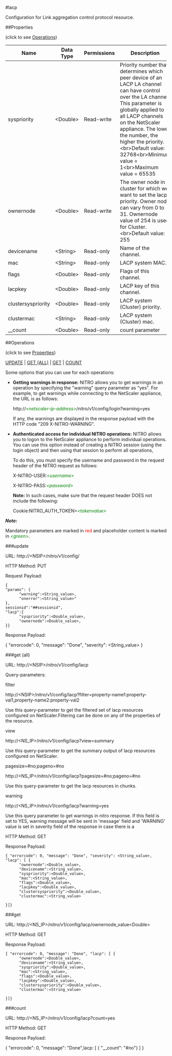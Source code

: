 #lacp

Configuration for Link aggregation control protocol resource.


##Properties 
<span>(click to see [Operations](#operations))</span>


<table><thead><tr><th>Name</th><th> Data Type</th><th> Permissions</th><th>Description</th></tr></thead><tbody><tr><td>syspriority</td><td>&lt;Double></td><td>Read-write</td><td>Priority number that determines which peer device of an LACP LA channel can have control over the LA channel. This parameter is globally applied to all LACP channels on the NetScaler appliance. The lower the number, the higher the priority.&lt;br>Default value: 32768&lt;br>Minimum value = 1&lt;br>Maximum value = 65535</td><tr><tr><td>ownernode</td><td>&lt;Double></td><td>Read-write</td><td>The owner node in a cluster for which we want to set the lacp priority. Owner node can vary from 0 to 31. Ownernode value of 254 is used for Cluster.&lt;br>Default value: 255</td><tr><tr><td>devicename</td><td>&lt;String></td><td>Read-only</td><td>Name of the channel.</td><tr><tr><td>mac</td><td>&lt;String></td><td>Read-only</td><td>LACP system MAC.</td><tr><tr><td>flags</td><td>&lt;Double></td><td>Read-only</td><td>Flags of this channel.</td><tr><tr><td>lacpkey</td><td>&lt;Double></td><td>Read-only</td><td>LACP key of this channel.</td><tr><tr><td>clustersyspriority</td><td>&lt;Double></td><td>Read-only</td><td>LACP system (Cluster) priority.</td><tr><tr><td>clustermac</td><td>&lt;String></td><td>Read-only</td><td>LACP system (Cluster) mac.</td><tr><tr><td>__count</td><td>&lt;Double></td><td>Read-only</td><td>count parameter</td><tr></tbody></table>
##Operations 
<span>(click to see [Properties](#properties))</span>


[UPDATE](#update) | [GET (ALL)](#get-(all)) | [GET](#get) | [COUNT](#count)


Some options that you can use for each operations:
<ul><li><p><b>Getting warnings in response:</b> NITRO allows you to get warnings in an operation by specifying the "warning" query parameter as "yes". For example, to get warnings while connecting to the NetScaler appliance, the URL is as follows:</p><p>http://<span style="color:green;font-style:italic;">&lt;netscaler-ip-address&gt;</span>/nitro/v1/config/login?warning=yes</p><p>If any, the warnings are displayed in the response payload with the HTTP code "209 X-NITRO-WARNING".</p></li><li><p><b>Authenticated access for individual NITRO operations:</b> NITRO allows you to logon to the NetScaler appliance to perform individual operations. You can use this option instead of creating a NITRO session (using the login object) and then using that session to perform all operations,</p><p>To do this, you must specify the username and password in the request header of the NITRO request as follows:</p><p>X-NITRO-USER:<span style="color:green;font-style:italic;">&lt;username&gt;</span></p><p>X-NITRO-PASS:<span style="color:green;font-style:italic;">&lt;password&gt;</span></p><p><b>Note:</b> In such cases, make sure that the request header DOES not include the following:</p><p>Cookie:NITRO_AUTH_TOKEN=<span style="color:green;font-style:italic;">&lt;tokenvalue&gt;</span></p></li></ul>



***Note:*** 
Mandatory parameters are marked in <span style="color:#FF0000;">red</span> and placeholder content is marked in <span style="color:green;font-style:italic">&lt;green&gt;</span>.

###update



URL: http://&lt;NSIP&gt;/nitro/v1/config/
HTTP Method: PUT
Request Payload: ```{"params": {      "warning":<String_value>,      "onerror":<String_value>"},sessionid":"##sessionid","lacp":{      "syspriority":<Double_value>,      "ownernode":<Double_value>,}}```
Response Payload: 
{ "errorcode": 0, "message": "Done", "severity": <String_value> }


###get (all)



URL: http://&lt;NSIP&gt;/nitro/v1/config/lacp
Query-parameters:
filter
http://&lt;NSIP&gt;/nitro/v1/config/lacp?filter=property-name1:property-val1,property-name2:property-val2
Use this query-parameter to get the filtered set of lacp resources configured on NetScaler.Filtering can be done on any of the properties of the resource.


view
http://&lt;NS_IP&gt;/nitro/v1/config/lacp?view=summary
Use this query-parameter to get the summary output of lacp resources configured on NetScaler.


pagesize=#no;pageno=#no
http://&lt;NS_IP&gt;/nitro/v1/config/lacp?pagesize=#no;pageno=#no
Use this query-parameter to get the lacp resources in chunks.


warning
http://&lt;NS_IP&gt;/nitro/v1/config/lacp?warning=yes
Use this query parameter to get warnings in nitro response. If this field is set to YES, warning message will be sent in 'message' field and 'WARNING' value is set in severity field of the response in case there is a



HTTP Method: GET
Response Payload: ```{ "errorcode": 0, "message": "Done", "severity": <String_value>, "lacp": [ {      "ownernode":<Double_value>,      "devicename":<String_value>,      "syspriority":<Double_value>,      "mac":<String_value>,      "flags":<Double_value>,      "lacpkey":<Double_value>,      "clustersyspriority":<Double_value>,      "clustermac":<String_value>}]}```



###get



URL: http://&lt;NS_IP&gt;/nitro/v1/config/lacp/ownernode_value&lt;Double&gt;
HTTP Method: GET
Response Payload: ```{ "errorcode": 0, "message": "Done", "lacp": [ {      "ownernode":<Double_value>,      "devicename":<String_value>,      "syspriority":<Double_value>,      "mac":<String_value>,      "flags":<Double_value>,      "lacpkey":<Double_value>,      "clustersyspriority":<Double_value>,      "clustermac":<String_value>}]}```



###count



URL: http://&lt;NS_IP&gt;/nitro/v1/config/lacp?count=yes
HTTP Method: GET
Response Payload: 
{ "errorcode": 0, "message": "Done",lacp: [ { "__count": "#no"} ] }


